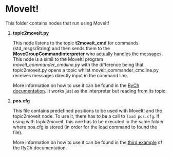 # MoveIt! 

This folder contains nodes that run using MoveIt! 

1. **topic2moveit.py**

   This node listens to the topic __t2moveit\_cmd__ for commands (std\_msgs/String) and then sends them to the __MoveGroupCommandInterpreter__ who actually handles the messages. This node is a simil to the MoveIt! program _moveit\_commander\_cmdline.py_ with the difference being that topic2moveit.py opens a topic whilst moveit\_commander\_cmdline.py receives messages directly input in the command line. 

   More information on how to use it can be found in the [RyCh documentation](https://rych.dcc.uchile.cl/doku.php?id=documentacion:pr2:moveit#usar_interprete_python). It works just as the interpreter but reading from its topic.


2. **pos.cfg**

   This file contains predefined positions to be used with MoveIt! and the topic2moveit node. To use it, there has to be a call to `load pos.cfg`. If using with topic2moveit, this one has to be executed in the same folder where pos.cfg is stored (in order for the load command to found the file).

	More information on how to use it can be found in the [third example](https://rych.dcc.uchile.cl/doku.php?id=documentacion:pr2:moveit#demos) of the RyCh documentation.
